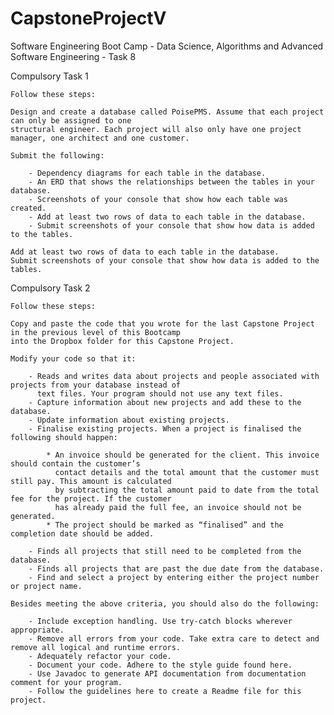 # CapstoneProjectV

Software Engineering Boot Camp - Data Science, Algorithms and Advanced Software Engineering - Task 8

Compulsory Task 1

	Follow these steps:

	Design and create a database called PoisePMS. Assume that each project can only be assigned to one 
	structural engineer. Each project will also only have one project manager, one architect and one customer.

	Submit the following:

		- Dependency diagrams for each table in the database.
		- An ERD that shows the relationships between the tables in your database.
		- Screenshots of your console that show how each table was created.
		- Add at least two rows of data to each table in the database. 
		- Submit screenshots of your console that show how data is added to the tables.

	Add at least two rows of data to each table in the database. 
	Submit screenshots of your console that show how data is added to the tables.
	
Compulsory Task 2

	Follow these steps:
	
	Copy and paste the code that you wrote for the last Capstone Project in the previous level of this Bootcamp 
	into the Dropbox folder for this Capstone Project.
	
	Modify your code so that it:
	
		- Reads and writes data about projects and people associated with projects from your database instead of 
		  text files. Your program should not use any text files.
		- Capture information about new projects and add these to the database.
		- Update information about existing projects.
		- Finalise existing projects. When a project is finalised the following should happen:
	
			* An invoice should be generated for the client. This invoice should contain the customer’s 
			  contact details and the total amount that the customer must still pay. This amount is calculated 
			  by subtracting the total amount paid to date from the total fee for the project. If the customer 
			  has already paid the full fee, an invoice should not be generated.
			* The project should be marked as “finalised” and the completion date should be added.
			
		- Finds all projects that still need to be completed from the database.
		- Finds all projects that are past the due date from the database.
		- Find and select a project by entering either the project number or project name.
		
	Besides meeting the above criteria, you should also do the following:
	
		- Include exception handling. Use try-catch blocks wherever appropriate.
		- Remove all errors from your code. Take extra care to detect and remove all logical and runtime errors.
		- Adequately refactor your code.
		- Document your code. Adhere to the style guide found here.
		- Use Javadoc to generate API documentation from documentation comment for your program. 
		- Follow the guidelines here to create a Readme file for this project.

